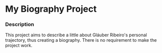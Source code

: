 # My Biography Project

### Description
  This project aims to describe a little about Gláuber Ribeiro's personal trajectory, thus creating a biography. There is no requirement to make the project work.
